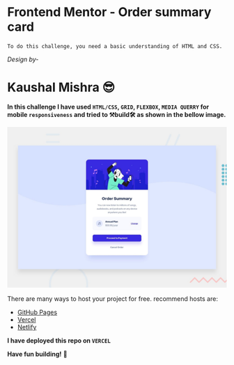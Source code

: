 # Frontend Mentor - Order summary card

    To do this challenge, you need a basic understanding of HTML and CSS.

_Design by-_

# Kaushal Mishra 😎

**In this challenge I have used `HTML/CSS`, `GRID`, `FLEXBOX`, `MEDIA QUERRY` for mobile `responsiveness` and tried to
⚒build🛠 as shown in the bellow image.**

![Design preview for the Single price grid component coding challenge](./design/desktop-preview.jpg)

There are many ways to host your project for free. recommend hosts are:

- [GitHub Pages](https://pages.github.com/)
- [Vercel](https://vercel.com/)
- [Netlify](https://www.netlify.com/)

**I have deployed this repo on `VERCEL`**

<!-- - WEBSITE LINK [Product preview card component](https://product-preview-card-component-kaushalm-2103.vercel.app/) -->

**Have fun building!** 🚀
